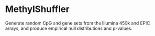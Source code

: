 # MethylShuffler
Generate random CpG and gene sets from the Illumina 450k and EPIC arrays, and produce empirical null distributions and p-values.
